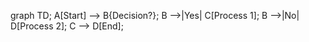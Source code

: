 graph TD;
    A[Start] --> B{Decision?};
    B -->|Yes| C[Process 1];
    B -->|No| D[Process 2];
    C --> D[End];

